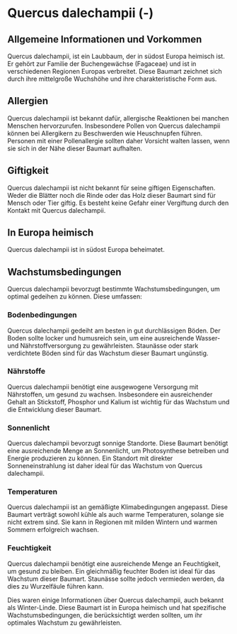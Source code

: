 # Quercus dalechampii (-)

## Allgemeine Informationen und Vorkommen
Quercus dalechampii, ist ein Laubbaum, der in südost Europa heimisch ist. Er gehört zur Familie der Buchengewächse (Fagaceae) und ist in verschiedenen Regionen Europas verbreitet. Diese Baumart zeichnet sich durch ihre mittelgroße Wuchshöhe und ihre charakteristische Form aus.

## Allergien
Quercus dalechampii ist bekannt dafür, allergische Reaktionen bei manchen Menschen hervorzurufen. Insbesondere Pollen von Quercus dalechampii können bei Allergikern zu Beschwerden wie Heuschnupfen führen. Personen mit einer Pollenallergie sollten daher Vorsicht walten lassen, wenn sie sich in der Nähe dieser Baumart aufhalten.

## Giftigkeit
Quercus dalechampii ist nicht bekannt für seine giftigen Eigenschaften. Weder die Blätter noch die Rinde oder das Holz dieser Baumart sind für Mensch oder Tier giftig. Es besteht keine Gefahr einer Vergiftung durch den Kontakt mit Quercus dalechampii.

## In Europa heimisch
Quercus dalechampii ist in südost Europa beheimatet.
## Wachstumsbedingungen
Quercus dalechampii bevorzugt bestimmte Wachstumsbedingungen, um optimal gedeihen zu können. Diese umfassen:

### Bodenbedingungen
Quercus dalechampii gedeiht am besten in gut durchlässigen Böden. Der Boden sollte locker und humusreich sein, um eine ausreichende Wasser- und Nährstoffversorgung zu gewährleisten. Staunässe oder stark verdichtete Böden sind für das Wachstum dieser Baumart ungünstig.

### Nährstoffe
Quercus dalechampii benötigt eine ausgewogene Versorgung mit Nährstoffen, um gesund zu wachsen. Insbesondere ein ausreichender Gehalt an Stickstoff, Phosphor und Kalium ist wichtig für das Wachstum und die Entwicklung dieser Baumart.

### Sonnenlicht
Quercus dalechampii bevorzugt sonnige Standorte. Diese Baumart benötigt eine ausreichende Menge an Sonnenlicht, um Photosynthese betreiben und Energie produzieren zu können. Ein Standort mit direkter Sonneneinstrahlung ist daher ideal für das Wachstum von Quercus dalechampii.

### Temperaturen
Quercus dalechampii ist an gemäßigte Klimabedingungen angepasst. Diese Baumart verträgt sowohl kühle als auch warme Temperaturen, solange sie nicht extrem sind. Sie kann in Regionen mit milden Wintern und warmen Sommern erfolgreich wachsen.

### Feuchtigkeit
Quercus dalechampii benötigt eine ausreichende Menge an Feuchtigkeit, um gesund zu bleiben. Ein gleichmäßig feuchter Boden ist ideal für das Wachstum dieser Baumart. Staunässe sollte jedoch vermieden werden, da dies zu Wurzelfäule führen kann.

Dies waren einige Informationen über Quercus dalechampii, auch bekannt als Winter-Linde. Diese Baumart ist in Europa heimisch und hat spezifische Wachstumsbedingungen, die berücksichtigt werden sollten, um ihr optimales Wachstum zu gewährleisten.
